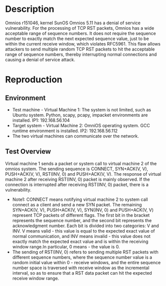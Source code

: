 # Description
Omnios r151046, kernel SunOS Omnios 5.11 has a denial of service vulnerability. For the processing of TCP RST packets, Omnios has a wide acceptable range of sequence numbers. It does not require the sequence number to exactly match the next expected sequence value, just to be within the current receive window, which violates RFC5961. This flaw allows attackers to send multiple random TCP RST packets to hit the acceptable range of sequence numbers, thereby interrupting normal connections and causing a denial of service attack.

# Reproduction
## Environment
* Test machine - Virtual Machine 1: The system is not limited, such as Ubuntu system. Python, scapy, pcapy, impacket environments are installed. IP1: 192.168.56.104 
* Target system - Virtual Machine 2: OmniOS operating system. GCC runtime environment is installed. IP2: 192.168.56.112 
* The two virtual machines can communicate over the network.

## Test Overview
Virtual machine 1 sends a packet or system call to virtual machine 2 of the omnios system. The sending sequence is CONNECT, SYN+ACK(V, V), PUSH+ACK(V, V), RST(INV, 0) and PUSH+ACK(V, V). The response of virtual machine 2 after receiving RST(INV, 0) packet is mainly observed. If the connection is interrupted after receiving RST(INV, 0) packet, there is a vulnerability. 
* Note1: CONNECT means notifying virtual machine 2 to system call connect as a client and send a new SYN packet. The remaining SYN+ACK(V, V), PUSH+ACK(V, V), SYN(INV, 0) and PUSH+ACK(V, V) represent TCP packets of different flags. The first bit in the bracket represents the sequence number, and the second bit represents the acknowledgment number. Each bit is divided into two categories: V and INV. V means valid - this value is equal to the expected exact value of normal communication, and INV means invalid - this value does not exactly match the expected exact value and is within the receiving window range.In particular, 0 means - the value is 0.
* The sending of RST(INV, 0) refers to sending multiple RST packets with different sequence numbers, where the sequence number value is a random initial value within 0 - receive windows, and the entire sequence number space is traversed with receive window as the incremental interval, so as to ensure that a RST data packet can hit the expected receive window range.

## 



